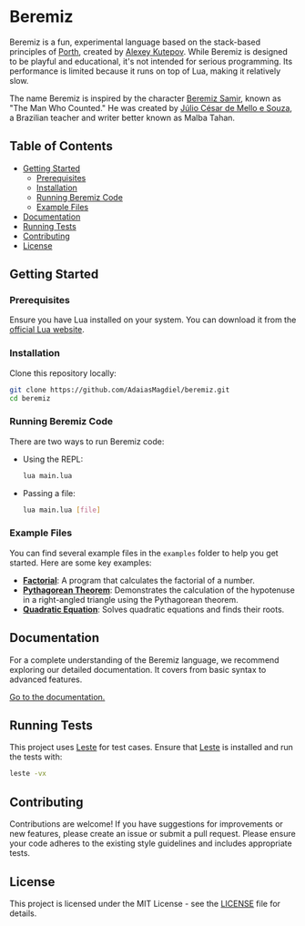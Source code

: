 # Beremiz

Beremiz is a fun, experimental language based on the stack-based principles of
[Porth](https://gitlab.com/tsoding/porth), created by
[Alexey Kutepov](https://twitch.tv/tsoding). While Beremiz is designed to be
playful and educational, it's not intended for serious programming. Its
performance is limited because it runs on top of Lua, making it relatively slow.

The name Beremiz is inspired by the character
[Beremiz Samir](https://en.wikipedia.org/wiki/Beremiz_Samir), known as
"The Man Who Counted." He was created by
[Júlio César de Mello e Souza](https://en.wikipedia.org/wiki/J%C3%BAlio_C%C3%A9sar_de_Mello_e_Souza), a Brazilian teacher and writer better known as Malba Tahan.

## Table of Contents

- [Getting Started](#getting-started)
  - [Prerequisites](#prerequisites)
  - [Installation](#installation)
  - [Running Beremiz Code](#running-beremiz-code)
  - [Example Files](#example-files)
- [Documentation](#documentation)
- [Running Tests](#running-tests)
- [Contributing](#contributing)
- [License](#license)

## Getting Started

### Prerequisites

Ensure you have Lua installed on your system. You can download it from the
[official Lua website](https://www.lua.org/download.html).

### Installation

Clone this repository locally:

```bash
git clone https://github.com/AdaiasMagdiel/beremiz.git
cd beremiz
```

### Running Beremiz Code

There are two ways to run Beremiz code:

- Using the REPL:
  ```bash
  lua main.lua
  ```

- Passing a file:
  ```bash
  lua main.lua [file]
  ```

### Example Files

You can find several example files in the `examples` folder to help you get
started. Here are some key examples:

- [**Factorial**](./examples/factorial.brz): A program that calculates the
factorial of a number.
- [**Pythagorean Theorem**](./examples/pythagorean_theorem.brz): Demonstrates
the calculation of the hypotenuse in a right-angled triangle using the
Pythagorean theorem.
- [**Quadratic Equation**](./examples/quadratic_equation.brz): Solves quadratic
equations and finds their roots.

## Documentation

For a complete understanding of the Beremiz language, we recommend exploring
our detailed documentation. It covers from basic syntax to advanced features.

[Go to the documentation.](https://adaiasmagdiel.github.io/Beremiz/)

## Running Tests

This project uses [Leste](https://github.com/AdaiasMagdiel/Leste) for test
cases. Ensure that [Leste](https://github.com/AdaiasMagdiel/Leste) is installed
and run the tests with:

```bash
leste -vx
```

## Contributing

Contributions are welcome! If you have suggestions for improvements or new
features, please create an issue or submit a pull request. Please ensure your
code adheres to the existing style guidelines and includes appropriate tests.

## License

This project is licensed under the MIT License - see the [LICENSE](LICENSE)
file for details.
